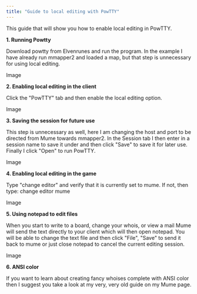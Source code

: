 ```yaml
---
title: "Guide to local editing with PowTTY"
---
```


This guide that will show you how to enable local editing in PowTTY.

**1. Running Powtty**

Download powtty from Elvenrunes and run the program. In the example I
have already run mmapper2 and loaded a map, but that step is unnecessary
for using local editing.

Image

**2. Enabling local editing in the client**

Click the "PowTTY" tab and then enable the local editing option.

Image

**3. Saving the session for future use**

This step is unnecessary as well, here I am changing the host and port
to be directed from Mume towards mmapper2. In the Session tab I then
enter in a session name to save it under and then click "Save" to save
it for later use. Finally I click "Open" to run PowTTY.

Image

**4. Enabling local editing in the game**

Type "change editor" and verify that it is currently set to mume. If
not, then type: change editor mume

Image

**5. Using notepad to edit files**

When you start to write to a board, change your whois, or view a mail
Mume will send the text directly to your client which will then open
notepad. You will be able to change the text file and then click "File",
"Save" to send it back to mume or just close notepad to cancel the
current editing session.

Image

**6. ANSI color**

If you want to learn about creating fancy whoises complete with ANSI
color then I suggest you take a look at my very, very old guide on my
Mume page.